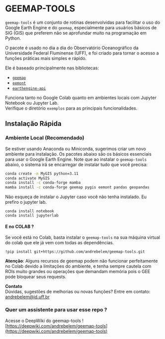 # GEEMAP-TOOLS

`geemap-tools` é um conjunto de rotinas desenvolvidas para facilitar o uso do Google Earth Engine e do `geemap`, especialmente para usuários básicos de SIG (GIS) que preferem não se aprofundar muito na programação em Python.

O pacote é usado no dia a dia do Observatório Oceanográfico da Universidade Federal Fluminense (UFF), e foi criado para tornar o acesso a funções práticas mais simples e rápido.

Ele é baseado principalmente nas bibliotecas:
- [`geemap`](https://github.com/giswqs/geemap)
- [`eemont`](https://github.com/davemlz/eemont)
- [`earthengine-api`](https://developers.google.com/earth-engine/guides/python_install)

Funciona tanto no Google Colab quanto em ambientes locais com Jupyter Notebook ou Jupyter Lab.<br>
Verifique o diretório `exemplos` para as principais funcionalidades.

## Instalação Rápida

### Ambiente Local (Recomendado)

Se estiver usando Anaconda ou Miniconda, sugerimos criar um novo ambiente para instalação. Os pacotes abaixo são os básicos essenciais para usar o Google Earth Engine. Note que ao instalar o `geemap-tools` abaixo, o sistema irá se encarregar de instalar tudo que você precisa:

```bash
conda create -n MyGIS python=3.11
conda activate MyGIS
conda install -c conda-forge mamba
mamba install -c conda-forge geemap pygis eemont pandas geopandas
```
Não esqueça de instalar o Jupyter caso você não tenha instalado. Eu prefiro o jupyter lab.
```
conda install notebook
conda install jupyterlab
```
#### E no COLAB ?

Se você está no Colab, basta instalar o `geemap-tools` na sua máquina virtual do colab que ele já vem com todas as dependências.
```
!pip install git+https://github.com/andrebelem/geemap-tools.git
```
**Atenção**: Alguns recursos de geemap podem não funcionar perfeitamente no Colab devido a limitações do ambiente, e tenha sempre cautela com ROIs muito grandes ou operações que demandam memória pois o GEE pode bloquear seus requests.

**Contato**<br>
Dúvidas, sugestões de melhorias ou novas funções?
Entre em contato: [andrebelem@id.uff.br](mailto:andrebelem@id.uff.br)

### Quer um assistente para usar esse repo ?

Acesse o DeepWiki do geemap-tools ! [https://deepwiki.com/andrebelem/geemap-tools](https://deepwiki.com/andrebelem/geemap-tools)

